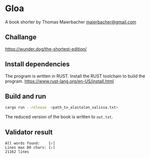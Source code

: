 # Gloa
A book shorter by Thomas Maierbacher <maierbacher@gmail.com>

## Challange
https://wunder.dog/the-shortest-edition/

## Install dependencies
The program is written in RUST. Install the RUST toolchain to build the program.
https://www.rust-lang.org/en-US/install.html

## Build and run
```bash
cargo run --release  <path_to_alastalon_salissa.txt>
```
The reduced version of the book is written to `out.txt`.

## Validator result
```
All words found:    [✓]
Lines max 80 chars: [✓]
21162 lines
```